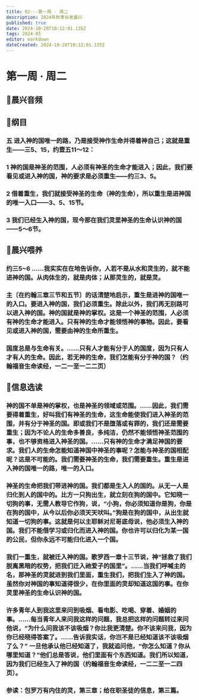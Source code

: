 ```yaml
---
title: 02---第一周 · 周二
description: 2024年秋季长老晨兴
published: true
date: 2024-10-28T10:12:01.135Z
tags: 2024-05
editor: markdown
dateCreated: 2024-10-28T10:12:01.135Z
---
```


# 第一周 · 周二
## 🎵晨兴音频

## 📖纲目

### 五   进入神的国唯一的路，乃是接受神作生命并得着神自己；这就是重生——三5、15，约壹五11～12：

### 1   神的国是神圣的范围，人必须有神圣的生命才能进入；因此，我们要看见或进入神的国，神的要求是必须重生——约三3、5。

### 2   借着重生，我们就接受神圣的生命（神的生命），所以重生是进神国的唯一入口——3、5、15节。

### 3   我们已经生入神的国，现今那在我们灵里神圣的生命认识神的国——5～6节。

## 📖晨兴喂养

### 约三5~6    ……我实实在在地告诉你，人若不是从水和灵生的，就不能进神的国。从肉体生的，就是肉体；从那灵生的，就是灵。

### 主〔在约翰三章三节和五节〕的话清楚地启示，重生是进神的国唯一的入口。要进入神的国，我们必须重生。除此以外，我们再无别路可以进入神的国。神的国就是神的掌权。这是一个神圣的范围，人必须有神的生命才能进入。只有神的生命才能领悟神的事物。因此，要看见或进入神的国，需要由神的生命所重生。

### 国度总是与生命有关。……只有人才能有分于人的国度，因为只有人才有人的生命。因此，若无神的生命，我们怎能有分于神的国？（约翰福音生命读经，一二一至一二二页）

## 📖信息选读

### 神的国不单是神的掌权，也是神圣的领域或范围。……因此，我们需要得着重生，好叫我们有神圣的生命，这生命能使我们进入神圣的范围，并有分于神圣的国。即或我们不是堕落或有罪的，我们还是需要重生；因为不论人的生命多善良，多纯洁，仍然不能领悟神圣范围的事，也不够资格进入神圣的国。……只有神的生命才满足神国的要求。我们人的生命怎能知道神国中神圣的事呢？怎能与神圣的国相配呢？这是不可能的。我们需要神圣的生命，我们需要重生。重生是进入神的国唯一的路，唯一的入口。

### 神圣的生命把我们带进神的国。我们都是生入人的国的。从无一人是归化到人的国中的。比方一只狗出生，就立刻在狗的国中。它知晓一切狗的事，无需人教导它作狗，说，“小狗，你必须知道你是狗，你是在狗的国中，从今以后你必须天天吠叫。”狗是在狗的国中，从出生就知道一切狗的事。这就是何以主耶稣对尼哥底母说，他必须生入神的国。我们不能借学习或归化而进入神的国。你也许可以归化为某一国的公民，但你永远不可能归化进入一个国。

### 我们一重生，就被迁入神的国。歌罗西一章十三节说，神“拯救了我们脱离黑暗的权势，把我们迁入祂爱子的国里”。……当我们呼喊主的名，那神圣的灵就进到我们里面，重生我们，把我们生入了神的国。虽然你对神国的事知道得很少，在你里面的灵却知道这国的事。在你灵里神圣的生命认识神的国。

### 许多青年人到我这里来问到吸烟、看电影、吃喝、穿着、婚姻的事。……每当青年人来问我这样的问题，我总把这样的问题转过来问他说，“为什么问我该不该吸烟？你比我更清楚。你不该来问我，因为你已经晓得答案了。……告诉我实话，你岂不是已经知道该不该吸烟了么？” 一旦他承认他已经知道了，我就追问他，“你怎么知道？你从哪里知道？”他们总是答说，他们里面有个东西知道。我们所以知道，因为我们已经生入了神的国（约翰福音生命读经，一二二至一二四页）。

### 参读：包罗万有内住的灵，第三章；给在职圣徒的信息，第三篇。
<!-- Google tag (gtag.js) -->
<script async src="https://www.googletagmanager.com/gtag/js?id=G-1P8709Z16T"></script>
<script>
  window.dataLayer = window.dataLayer || [];
  function gtag(){dataLayer.push(arguments);}
  gtag('js', new Date());

  gtag('config', 'G-1P8709Z16T');
</script>